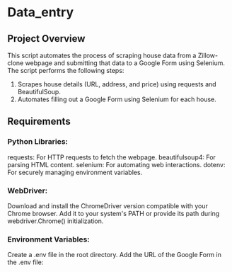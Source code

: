 # Data_entry

## Project Overview
This script automates the process of scraping house data from a Zillow-clone webpage and submitting that data to a Google Form using Selenium. The script performs the following steps:
1. Scrapes house details (URL, address, and price) using requests and BeautifulSoup.
2. Automates filling out a Google Form using Selenium for each house.
## Requirements
### Python Libraries:
requests: For HTTP requests to fetch the webpage.
beautifulsoup4: For parsing HTML content.
selenium: For automating web interactions.
dotenv: For securely managing environment variables.
### WebDriver:
Download and install the ChromeDriver version compatible with your Chrome browser. Add it to your system's PATH or provide its path during webdriver.Chrome() initialization.
### Environment Variables:
Create a .env file in the root directory.
Add the URL of the Google Form in the .env file:

